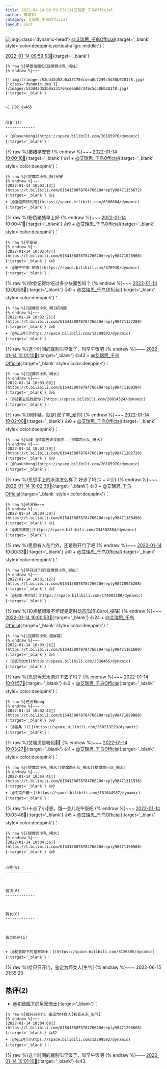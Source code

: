 ```yaml
---
title: 2022-01-14 09:59:53(11)艾瑞思_千鸟Official
author: 御坂IO
category: 艾瑞思_千鸟Official
layout: post
---
```


![img](/images/7e08840c56f251de28bdf766b647bd5fe9a5d50a.jpg){:class='dynamic-head'}
[@艾瑞思_千鸟Official](https://space.bilibili.com/1090010845/dynamic){:target='_blank' style='color:deeppink;vertical-align: middle;'}：

[2022-01-14 09:59:53🔗](https://t.bilibili.com/615413807878476620){:target='_blank'}

~~~
{% raw %}早饭恰面包[提摩西小队_抱住]
{% endraw %}~~~

[![img](/images/53dd42d52b0a331704cdea8d7249c5d30b0281f8.jpg){:class='dynamic-img'}](/images/53dd42d52b0a331704cdea8d7249c5d30b0281f8.jpg){:target='_blank'}


↪️1 💬92 👍465


回复(11)
-------------

+ [@RayenHong](https://space.bilibili.com/20185970/dynamic){:target='_blank'}：
~~~
{% raw %}猪猪早安安
{% endraw %}~~~
[2022-01-14 10:00:18🔗](https://t.bilibili.com/615413807878476620#reply98470877472){:target='_blank'} 👍1
    + [@艾瑞思_千鸟Official](https://space.bilibili.com/1090010845/dynamic){:target='_blank' style='color:deeppink'}：
~~~
{% raw %}[提摩西小队_啊]早安
{% endraw %}~~~
[2022-01-14 10:03:13🔗](https://t.bilibili.com/615413807878476620#reply98471156672){:target='_blank'} 👍1
+ [@濡湿面颊的雨](https://space.bilibili.com/8906664/dynamic){:target='_blank'}：
~~~
{% raw %}粉色猪猪早上好
{% endraw %}~~~
[2022-01-14 10:00:41🔗](https://t.bilibili.com/615413807878476620#reply98470975424){:target='_blank'} 👍9
    + [@艾瑞思_千鸟Official](https://space.bilibili.com/1090010845/dynamic){:target='_blank' style='color:deeppink'}：
~~~
{% raw %}早安安
{% endraw %}~~~
[2022-01-14 10:02:47🔗](https://t.bilibili.com/615413807878476620#reply98471028960){:target='_blank'} 👍0
+ [@量子中年-阿睿](https://space.bilibili.com/470930/dynamic){:target='_blank'}：
~~~
{% raw %}你会记得你吃过多少块面包吗？
{% endraw %}~~~
[2022-01-14 10:00:59🔗](https://t.bilibili.com/615413807878476620#reply98470982704){:target='_blank'} 👍0
    + [@艾瑞思_千鸟Official](https://space.bilibili.com/1090010845/dynamic){:target='_blank' style='color:deeppink'}：
~~~
{% raw %}[提摩西小队_啊]好问题
{% endraw %}~~~
[2022-01-14 10:02:25🔗](https://t.bilibili.com/615413807878476620#reply98471137200){:target='_blank'} 👍0
+ [@名山月](https://space.bilibili.com/12299592/dynamic){:target='_blank'}：
~~~
{% raw %}这个时间的就别叫早饭了，叫早午饭吧
{% endraw %}~~~
[2022-01-14 10:01:10🔗](https://t.bilibili.com/615413807878476620#reply98470987328){:target='_blank'} 👍43
    + [@艾瑞思_千鸟Official](https://space.bilibili.com/1090010845/dynamic){:target='_blank' style='color:deeppink'}：
~~~
{% raw %}[提摩西小队_喝水]
{% endraw %}~~~
[2022-01-14 10:03:00🔗](https://t.bilibili.com/615413807878476620#reply98471108384){:target='_blank'} 👍6
+ [@试着去说我爱你](https://space.bilibili.com/28014524/dynamic){:target='_blank'}：
~~~
{% raw %}别怀疑，就是[双子座_爱你]
{% endraw %}~~~
[2022-01-14 10:02:00🔗](https://t.bilibili.com/615413807878476620#reply98471009136){:target='_blank'} 👍0
    + [@艾瑞思_千鸟Official](https://space.bilibili.com/1090010845/dynamic){:target='_blank' style='color:deeppink'}：
~~~
{% raw %}回复 @试着去说我爱你 :[提摩西小队_喝水]
{% endraw %}~~~
[2022-01-14 10:03:20🔗](https://t.bilibili.com/615413807878476620#reply98471202720){:target='_blank'} 👍0
+ [@RayenHong](https://space.bilibili.com/20185970/dynamic){:target='_blank'}：
~~~
{% raw %}思思手上的水泡怎么样了 好点了吗(ㅇㅅㅇ❀)
{% endraw %}~~~
[2022-01-14 10:02:36🔗](https://t.bilibili.com/615413807878476620#reply98471024112){:target='_blank'} 👍0
    + [@艾瑞思_千鸟Official](https://space.bilibili.com/1090010845/dynamic){:target='_blank' style='color:deeppink'}：
~~~
{% raw %}还没有=·=
{% endraw %}~~~
[2022-01-14 10:04:30🔗](https://t.bilibili.com/615413807878476620#reply98471188496){:target='_blank'} 👍1
+ [@满觉满觉](https://space.bilibili.com/234502864/dynamic){:target='_blank'}：
~~~
{% raw %}思思有人在门外，还是别开门了吧
{% endraw %}~~~
[2022-01-14 10:00:33🔗](https://t.bilibili.com/615413807878476620#reply98471043584){:target='_blank'} 👍0
    + [@艾瑞思_千鸟Official](https://space.bilibili.com/1090010845/dynamic){:target='_blank' style='color:deeppink'}：
~~~
{% raw %}早开过了捏[提摩西小队_抓虫]
{% endraw %}~~~
[2022-01-14 10:01:12🔗](https://t.bilibili.com/615413807878476620#reply98470946208){:target='_blank'} 👍2
+ [@粘糕-希尔达](https://space.bilibili.com/174003280/dynamic){:target='_blank'}：
~~~
{% raw %}10点整很难不怀疑是定时动态[珈乐Carol_投降]
{% endraw %}~~~
[2022-01-14 10:00:53🔗](https://t.bilibili.com/615413807878476620#reply98471052080){:target='_blank'} 👍24
    + [@艾瑞思_千鸟Official](https://space.bilibili.com/1090010845/dynamic){:target='_blank' style='color:deeppink'}：
~~~
{% raw %}[提摩西小队_砸屏幕]
{% endraw %}~~~
[2022-01-14 10:03:26🔗](https://t.bilibili.com/615413807878476620#reply98471161600){:target='_blank'} 👍4
+ [@氏贺X太](https://space.bilibili.com/2536465/dynamic){:target='_blank'}：
~~~
{% raw %}思思今天水泡消下去了吗？
{% endraw %}~~~
[2022-01-14 10:01:57🔗](https://t.bilibili.com/615413807878476620#reply98471125392){:target='_blank'} 👍0
    + [@艾瑞思_千鸟Official](https://space.bilibili.com/1090010845/dynamic){:target='_blank' style='color:deeppink'}：
~~~
{% raw %}还没有qwq
{% endraw %}~~~
[2022-01-14 10:02:42🔗](https://t.bilibili.com/615413807878476620#reply98471099888){:target='_blank'} 👍0
+ [@薯条_lil](https://space.bilibili.com/260219229/dynamic){:target='_blank'}：
~~~
{% raw %}艾瑞思是粉色🐷🐷
{% endraw %}~~~
[2022-01-14 10:03:27🔗](https://t.bilibili.com/615413807878476620#reply98471162112){:target='_blank'} 👍1
    + [@艾瑞思_千鸟Official](https://space.bilibili.com/1090010845/dynamic){:target='_blank' style='color:deeppink'}：
~~~
{% raw %}[提摩西小队_喝水][提摩西小队_喝水][提摩西小队_喝水]
{% endraw %}~~~
[2022-01-14 10:04:41🔗](https://t.bilibili.com/615413807878476620#reply98471311536){:target='_blank'} 👍0
+ [@夹克白糖丶](https://space.bilibili.com/181644987/dynamic){:target='_blank'}：
~~~
{% raw %}十点了小🐖崽，饿一会儿吃午饭吧
{% endraw %}~~~
[2022-01-14 10:03:48🔗](https://t.bilibili.com/615413807878476620#reply98471171264){:target='_blank'} 👍5
    + [@艾瑞思_千鸟Official](https://space.bilibili.com/1090010845/dynamic){:target='_blank' style='color:deeppink'}：
~~~
{% raw %}[提摩西小队_喝水]
{% endraw %}~~~
[2022-01-14 10:04:36🔗](https://t.bilibili.com/615413807878476620#reply98471190560){:target='_blank'} 👍0


点赞(0)
-------------



置顶(0)
-------------



转发(0)
-------------



首页热评(1)
-------------

+ [@初音殿下的皇家骑士：](https://space.bilibili.com/8126805/dynamic){:target='_blank'}：
~~~
{% raw %}给只只开门，鉴定为坏女人[生气]
{% endraw %}~~~
2022-06-15 21:55:20


热评(2)
-------------

+ [@初音殿下的皇家骑士](https://space.bilibili.com/8126805/dynamic){:target='_blank'}：
~~~
{% raw %}给只只开门，鉴定为坏女人[初音未来_生气]
{% endraw %}~~~
[2022-01-14 10:04:08🔗](https://t.bilibili.com/615413807878476620#reply98471296608){:target='_blank'} 👍82
+ [@名山月](https://space.bilibili.com/12299592/dynamic){:target='_blank'}：
~~~
{% raw %}这个时间的就别叫早饭了，叫早午饭吧
{% endraw %}~~~
[2022-01-14 10:01:10🔗](https://t.bilibili.com/615413807878476620#reply98470987328){:target='_blank'} 👍43


